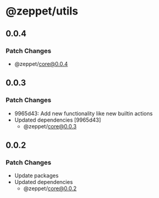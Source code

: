 # @zeppet/utils

## 0.0.4

### Patch Changes

- @zeppet/core@0.0.4

## 0.0.3

### Patch Changes

- 9965d43: Add new functionality like new builtin actions
- Updated dependencies [9965d43]
  - @zeppet/core@0.0.3

## 0.0.2

### Patch Changes

- Update packages
- Updated dependencies
  - @zeppet/core@0.0.2
